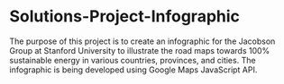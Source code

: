 # Solutions-Project-Infographic

The purpose of this project is to create an infographic for the Jacobson Group at Stanford University to illustrate the road maps towards 100% sustainable energy in  various countries, provinces, and cities.  The infographic is being developed using Google Maps JavaScript API.  
